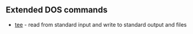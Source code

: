 ## Extended DOS commands

- [tee](tee) - read from standard input and write to standard output and files
